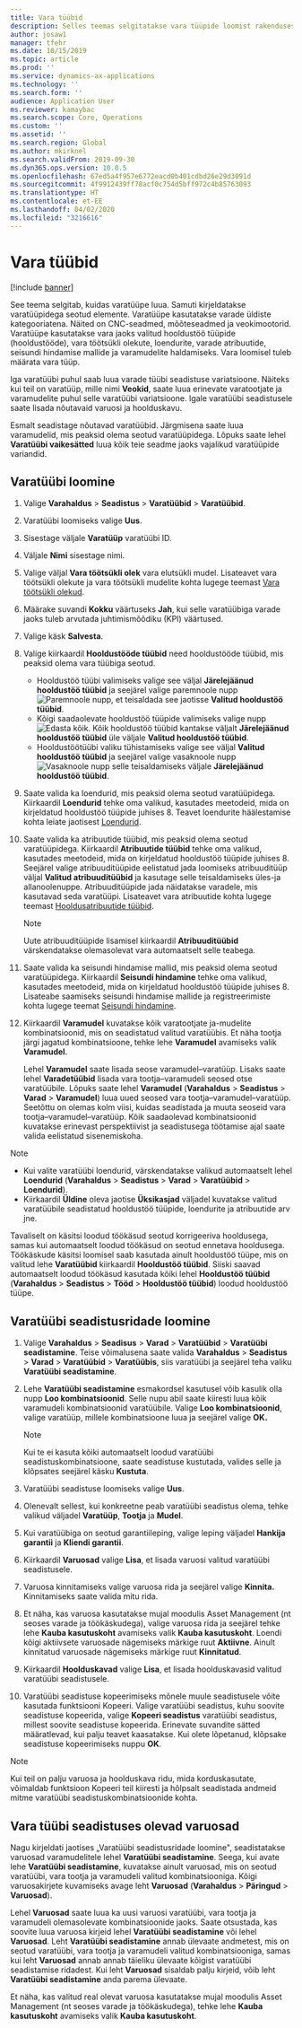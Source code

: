 ```yaml
---
title: Vara tüübid
description: Selles teemas selgitatakse vara tüüpide loomist rakenduses Asset Management. Samuti kirjeldatakse varatüüpidega seotud elemente.
author: josaw1
manager: tfehr
ms.date: 10/15/2019
ms.topic: article
ms.prod: ''
ms.service: dynamics-ax-applications
ms.technology: ''
ms.search.form: ''
audience: Application User
ms.reviewer: kamaybac
ms.search.scope: Core, Operations
ms.custom: ''
ms.assetid: ''
ms.search.region: Global
ms.author: mkirknel
ms.search.validFrom: 2019-09-30
ms.dyn365.ops.version: 10.0.5
ms.openlocfilehash: 67ed5a4f957e6772eacd0b401cdbd26e29d3091d
ms.sourcegitcommit: 4f9912439ff78acf0c754d5bff972c4b85763093
ms.translationtype: HT
ms.contentlocale: et-EE
ms.lasthandoff: 04/02/2020
ms.locfileid: "3216616"
---
```

# <a name="asset-types"></a>Vara tüübid

[!include [banner](../../includes/banner.md)]



See teema selgitab, kuidas varatüüpe luua. Samuti kirjeldatakse varatüüpidega seotud elemente. Varatüüpe kasutatakse varade üldiste kategooriatena. Näited on CNC-seadmed, mõõteseadmed ja veokimootorid. Varatüüpe kasutatakse vara jaoks valitud hooldustöö tüüpide (hooldustööde), vara töötsükli olekute, loendurite, varade atribuutide, seisundi hindamise mallide ja varamudelite haldamiseks. Vara loomisel tuleb määrata vara tüüp.

Iga varatüübi puhul saab luua varade tüübi seadistuse variatsioone. Näiteks kui teil on varatüüp, mille nimi **Veokid**, saate luua erinevate varatootjate ja varamudelite puhul selle varatüübi variatsioone. Igale varatüübi seadistusele saate lisada nõutavaid varuosi ja hoolduskavu.

Esmalt seadistage nõutavad varatüübid. Järgmisena saate luua varamudelid, mis peaksid olema seotud varatüüpidega. Lõpuks saate lehel **Varatüübi vaikesätted** luua kõik teie seadme jaoks vajalikud varatüüpide variandid.

## <a name="create-an-asset-type"></a>Varatüübi loomine

1. Valige **Varahaldus** > **Seadistus** > **Varatüübid** > **Varatüübid**.
2. Varatüübi loomiseks valige **Uus**.
3. Sisestage väljale **Varatüüp** varatüübi ID.
4. Väljale **Nimi** sisestage nimi.
5. Valige väljal **Vara töötsükli olek** vara elutsükli mudel. Lisateavet vara töötsükli olekute ja vara töötsükli mudelite kohta lugege teemast [Vara töötsükli olekud](object-stages.md).
6. Määrake suvandi **Kokku** väärtuseks **Jah**, kui selle varatüübiga varade jaoks tuleb arvutada juhtimismõõdiku (KPI) väärtused.
7. Valige käsk **Salvesta**.
8. Valige kiirkaardil **Hooldustööde tüübid** need hooldustööde tüübid, mis peaksid olema vara tüübiga seotud.

    - Hooldustöö tüübi valimiseks valige see väljal **Järelejäänud hooldustöö tüübid** ja seejärel valige paremnoole nupp ![Paremnoole nupp](media/29-setup-for-objects.png), et teisaldada see jaotisse **Valitud hooldustöö tüübid**.
    - Kõigi saadaolevate hooldustöö tüüpide valimiseks valige nupp ![Edasta kõik](media/30-setup-for-objects.png). Kõik hooldustöö tüübid kantakse väljalt **Järelejäänud hooldustöö tüübid** üle väljale **Valitud hooldustöö tüübid**.
    - Hooldustöötüübi valiku tühistamiseks valige see väljal **Valitud hooldustöö tüübid** ja seejärel valige vasaknoole nupp ![Vasaknoole nupp](media/31-setup-for-objects.png) selle teisaldamiseks väljale **Järelejäänud hooldustöö tüübid**.

9. Saate valida ka loendurid, mis peaksid olema seotud varatüüpidega. Kiirkaardil **Loendurid** tehke oma valikud, kasutades meetodeid, mida on kirjeldatud hooldustöö tüüpide juhises 8. Teavet loendurite häälestamise kohta leiate jaotisest [Loendurid](counters.md).
10. Saate valida ka atribuutide tüübid, mis peaksid olema seotud varatüüpidega. Kiirkaardil **Atribuutide tüübid** tehke oma valikud, kasutades meetodeid, mida on kirjeldatud hooldustöö tüüpide juhises 8. Seejärel valige atribuuditüüpide eelistatud jada loomiseks atribuuditüüp väljal **Valitud atribuuditüübid** ja kasutage selle teisaldamiseks üles-ja allanoolenuppe. Atribuuditüüpide jada näidatakse varadele, mis kasutavad seda varatüüpi. Lisateavet vara atribuutide kohta lugege teemast [Hooldusatribuutide tüübid](../setup-for-functional-locations/specification-types.md).

    > [!NOTE]
    > Uute atribuuditüüpide lisamisel kiirkaardil **Atribuuditüübid** värskendatakse olemasolevat vara automaatselt selle teabega.

11. Saate valida ka seisundi hindamise mallid, mis peaksid olema seotud varatüüpidega. Kiirkaardil **Seisundi hindamine** tehke oma valikud, kasutades meetodeid, mida on kirjeldatud hooldustöö tüüpide juhises 8. Lisateabe saamiseks seisundi hindamise mallide ja registreerimiste kohta lugege teemat [Seisundi hindamine](../setup-for-objects/condition-assessment.md).
12. Kiirkaardil **Varamudel** kuvatakse kõik varatootjate ja-mudelite kombinatsioonid, mis on seadistatud valitud varatüübis. Et näha tootja järgi jagatud kombinatsioone, tehke lehe **Varamudel** avamiseks valik **Varamudel**.

    Lehel **Varamudel** saate lisada seose varamudel–varatüüp. Lisaks saate lehel **Varadetüübid** lisada vara tootja–varamudeli seosed otse varatüübile. Lõpuks saate lehel **Varamudel** (**Varahaldus** \> **Seadistus** \> **Varad** \> **Varamudel**) luua uued seosed vara tootja–varamudel–varatüüp. Seetõttu on olemas kolm viisi, kuidas seadistada ja muuta seoseid vara tootja–varamudel–varatüüp. Kõik saadaolevad kombinatsioonid kuvatakse erinevast perspektiivist ja seadistusega töötamise ajal saate valida eelistatud sisenemiskoha.

> [!NOTE]
> - Kui valite varatüübi loendurid, värskendatakse valikud automaatselt lehel **Loendurid** (**Varahaldus** > **Seadistus** > **Varad** > **Varatüübid** > **Loendurid**).
> - Kiirkaardil **Üldine** oleva jaotise **Üksikasjad** väljadel kuvatakse valitud varatüübile seadistatud hooldustöö tüüpide, loendurite ja atribuutide arv jne.

Tavaliselt on käsitsi loodud töökäsud seotud korrigeeriva hooldusega, samas kui automaatselt loodud töökäsud on seotud ennetava hooldusega. Töökäskude käsitsi loomisel saab kasutada ainult hooldustöö tüüpe, mis on valitud lehe **Varatüübid** kiirkaardil **Hooldustöö tüübid**. Siiski saavad automaatselt loodud töökäsud kasutada kõiki lehel **Hooldustöö tüübid** (**Varahaldus** \> **Seadistus** \> **Tööd** \> **Hooldustöö tüübid**) loodud hooldustöö tüüpe.

## <a name="create-asset-type-setup-lines"></a>Varatüübi seadistusridade loomine

1. Valige **Varahaldus** \> **Seadisus** \> **Varad** \> **Varatüübid** \> **Varatüübi seadistamine**. Teise võimalusena saate valida **Varahaldus** \> **Seadistus** \> **Varad** \> **Varatüübid** \> **Varatüübis**, siis varatüübi ja seejärel teha valiku **Varatüübi seadistamine**.
2. Lehe **Varatüübi seadistamine** esmakordsel kasutusel võib kasulik olla nupp **Loo kombinatsioonid**. Selle nupu abil saate kiiresti luua kõik varamudeli kombinatsioonid varatüübile. Valige **Loo kombinatsioonid**, valige varatüüp, millele kombinatsioone luua ja seejärel valige **OK.**

    > [!NOTE]
    > Kui te ei kasuta kõiki automaatselt loodud varatüübi seadistuskombinatsioone, saate seadistuse kustutada, valides selle ja klõpsates seejärel käsku **Kustuta**.

3. Varatüübi seadistuse loomiseks valige **Uus**.
4. Olenevalt sellest, kui konkreetne peab varatüübi seadistus olema, tehke valikud väljadel **Varatüüp**, **Tootja** ja **Mudel**.
5. Kui varatüübiga on seotud garantiileping, valige leping väljadel **Hankija garantii** ja **Kliendi garantii**. 
6. Kiirkaardil **Varuosad** valige **Lisa**, et lisada varuosi valitud varatüübi seadistusele.
7. Varuosa kinnitamiseks valige varuosa rida ja seejärel valige **Kinnita.** Kinnitamiseks saate valida mitu rida.
8. Et näha, kas varuosa kasutatakse mujal moodulis Asset Management (nt seoses varade ja töökäskudega), valige varuosa rida ja seejärel tehke lehe **Kauba kasutuskoht** avamiseks valik **Kauba kasutuskoht**. Loendi kõigi aktiivsete varuosade nägemiseks märkige ruut **Aktiivne**. Ainult kinnitatud varuosade nägemiseks märkige ruut **Kinnitatud**.
9. Kiirkaardil **Hoolduskavad** valige **Lisa**, et lisada hoolduskavasid valitud varatüübi seadistusele.
10. Varatüübi seadistuse kopeerimiseks mõnele muule seadistusele võite kasutada funktsiooni Kopeeri. Valige varatüübi seadistus, kuhu soovite seadistuse kopeerida, valige **Kopeeri seadistus** varatüübi seadistus, millest soovite seadistuse kopeerida. Erinevate suvandite sätted määratlevad, kui palju teavet kaasatakse. Kui olete lõpetanud, klõpsake seadistuse kopeerimiseks nuppu **OK**.

> [!NOTE]
> Kui teil on palju varuosa ja hoolduskava ridu, mida korduskasutate, võimaldab funktsioon Kopeeri teil kiiresti ja hõlpsalt seadistada andmeid mitme varatüübi seadistuskombinatsioonide kohta.

## <a name="spare-parts-on-the-asset-type-setup"></a>Vara tüübi seadistuses olevad varuosad

Nagu kirjeldati jaotises „Varatüübi seadistusridade loomine", seadistatakse varuosad varamudelitele lehel **Varatüübi seadistamine**. Seega, kui avate lehe **Varatüübi seadistamine**, kuvatakse ainult varuosad, mis on seotud varatüübi, vara tootja ja varamudeli valitud kombinatsiooniga. Kõigi varuosakirjete kuvamiseks avage leht **Varuosad** (**Varahaldus** \> **Päringud** \> **Varuosad**).

Lehel **Varuosad** saate luua ka uusi varuosi varatüübi, vara tootja ja varamudeli olemasolevate kombinatsioonide jaoks. Saate otsustada, kas soovite luua varuosa kirjeid lehel **Varatüübi seadistamine** või lehel **Varuosad**. Leht **Varatüübi seadistamine** annab ülevaate andmetest, mis on seotud varatüübi, vara tootja ja varamudeli valitud kombinatsiooniga, samas kui leht **Varuosad** annab annab täieliku ülevaate kõigist varatüübi seadistamise ridadest. Kui leht **Varuosad** sisaldab palju kirjeid, võib leht **Varatüübi seadistamine** anda parema ülevaate.

Et näha, kas valitud real olevat varuosa kasutatakse mujal moodulis Asset Management (nt seoses varade ja töökäskudega), tehke lehe **Kauba kasutuskoht** avamiseks valik **Kauba kasutuskoht**. 

